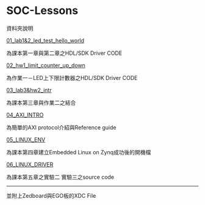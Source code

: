 # SOC-Lessons
資料夾說明

[01_lab1&2_led_test_hello_world](https://github.com/sky7st/SOC-Lessons/tree/master/01_lab1%262_led_test_hello_world)

為課本第一章與第二章之HDL/SDK Driver CODE

[02_hw1_limit_counter_up_down](https://github.com/sky7st/SOC-Lessons/tree/master/02_hw1_limit_counter_up_down)

為作業一－LED上下限計數器之HDL/SDK Driver CODE

[03_lab3&hw2_intr](https://github.com/sky7st/SOC-Lessons/tree/master/03_lab3%26hw2_intr)

為課本第三章與作業二之結合

[04_AXI_INTRO](https://github.com/sky7st/SOC-Lessons/tree/master/04_AXI_INTRO)

為簡單的AXI protocol介紹與Reference guide

[05_LINUX_ENV](https://github.com/sky7st/SOC-Lessons/tree/master/05_LINUX_ENV)

為課本第四章建立Embedded Linux on Zynq成功後的開機檔

[06_LINUX_DRIVER](https://github.com/sky7st/SOC-Lessons/tree/master/06_LINUX_DRIVER)

為課本第五章之實驗二 實驗三之source code

---

並附上Zedboard與EGO板的XDC File



